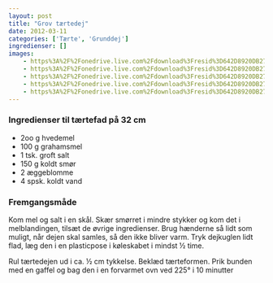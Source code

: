```yaml
---
layout: post
title: "Grov tærtedej"
date: 2012-03-11
categories: ['Tærte', 'Grunddej']
ingredienser: []
images:
    - https%3A%2F%2Fonedrive.live.com%2Fdownload%3Fresid%3D642D8920DB2784EE!126923
    - https%3A%2F%2Fonedrive.live.com%2Fdownload%3Fresid%3D642D8920DB2784EE!126924
    - https%3A%2F%2Fonedrive.live.com%2Fdownload%3Fresid%3D642D8920DB2784EE!126929
    - https%3A%2F%2Fonedrive.live.com%2Fdownload%3Fresid%3D642D8920DB2784EE!126934
    - https%3A%2F%2Fonedrive.live.com%2Fdownload%3Fresid%3D642D8920DB2784EE!127035
---
```


### Ingredienser til tærtefad på 32 cm
-   2oo g hvedemel
-   100 g grahamsmel
-   1 tsk. groft salt
-   150 g koldt smør
-   2 æggeblomme
-   4 spsk. koldt vand

### Fremgangsmåde
Kom mel og salt i en skål. Skær smørret i mindre stykker og kom det i melblandingen, tilsæt de øvrige ingredienser. Brug hænderne så lidt som muligt, når dejen skal samles, så den ikke bliver varm. Tryk dejkuglen lidt flad, læg den i en plasticpose i køleskabet i mindst ½ time.

Rul tærtedejen ud i ca. ½ cm tykkelse. Beklæd tærteformen. Prik bunden med en gaffel og bag den i en forvarmet ovn ved 225&deg; i 10 minutter
